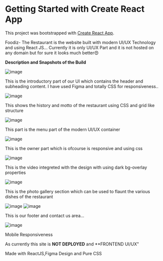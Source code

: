 # Getting Started with Create React App

This project was bootstrapped with [Create React App](https://github.com/facebook/create-react-app).

Foodiz- The Restaurant is the website built with modern UI/UX Technology and using React JS... Currently it is only UI/UX Part and it is not hosted on any domain but for sure it looks much better😍

**Description and Snapshots of the Build**

![image](https://user-images.githubusercontent.com/70624714/152654047-f62403db-b75e-4f8d-8452-72db46246357.png)

This is the introductory part of our UI which contains the header and subheading content. I have used Figma and totally CSS for responsiveness..

![image](https://user-images.githubusercontent.com/70624714/152654108-c096f855-3ef8-40a7-bf0c-1eba80117523.png)

This shows the history and motto of the restaurant using CSS and grid like structure

![image](https://user-images.githubusercontent.com/70624714/152654120-02794812-3a31-4713-b27f-d7aca4446bda.png)

This part is the menu part of the modern UI/UX container

![image](https://user-images.githubusercontent.com/70624714/152654155-58e59400-2993-40b4-9524-94e9a15c0ba7.png)

This is the owner part which is ofcourse is responsive and using css

![image](https://user-images.githubusercontent.com/70624714/152654249-15aa5e60-b331-47a1-b5d5-5bc16f75b437.png)

This is the video integreted with the design with using dark bg-overlay properties 

![image](https://user-images.githubusercontent.com/70624714/152654283-6911a7ae-67be-4f95-a030-9ea04fac2e36.png)

This is the photo gallery section which can  be used to flaunt the various dishes of the restaurant

![image](https://user-images.githubusercontent.com/70624714/152654316-061af51d-75ad-4ffb-a19d-2c2fdd64d6c5.png)
![image](https://user-images.githubusercontent.com/70624714/152654330-52114bb0-4621-4e1b-b442-dcc5a1044085.png)

This is our footer and contact us area...

![image](https://user-images.githubusercontent.com/70624714/152654399-258f9967-721d-49dc-8739-a9a51926a8c4.png)


Mobile Responsiveness


As currently this site is **NOT DEPLOYED** and **FRONTEND UI/UX"

Made with ReactJS,Figma Design and Pure CSS
